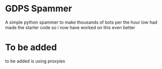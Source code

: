 # GDPS Spammer
A simple python spammer to make thousands of bots per the hour 
low had made the starter code so i now have worked on this even better
# To be added
to be added is using proxyies 
